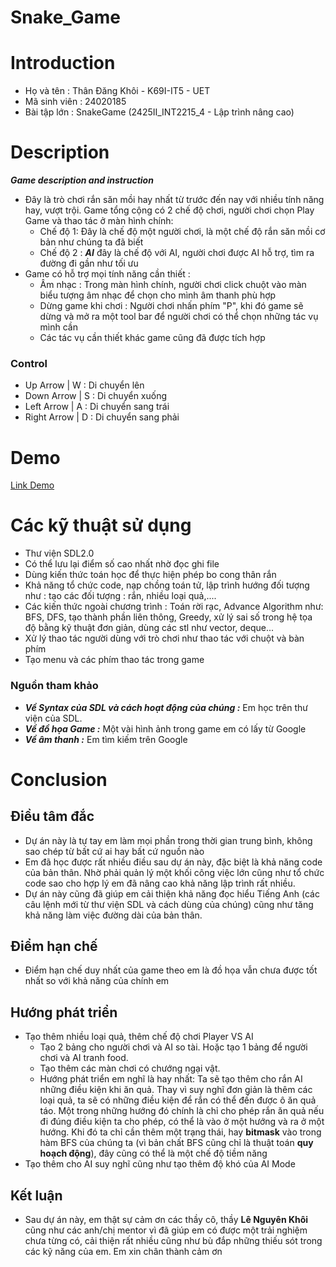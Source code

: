 # Snake_Game

# Introduction
+ Họ và tên : Thân Đăng Khôi - K69I-IT5 - UET
+ Mã sinh viên : 24020185
+ Bài tập lớn : SnakeGame (2425II_INT2215_4 - Lập trình nâng cao)

# Description
***Game description and instruction***

+ Đây là trò chơi rắn săn mồi hay nhất từ trước đến nay với nhiều tính năng hay, vượt trội. Game tổng cộng có 2 chế độ chơi, người chơi chọn Play Game và thao tác ở màn hình chính: 
   + Chế độ 1: Đây là chế độ một người chơi, là một chế độ rắn săn mồi cơ bản như chúng ta đã biết
   + Chế độ 2 : ***AI*** đây là chế độ với AI, người chơi được AI hỗ trợ, tìm ra đường đi gần như tối ưu
+ Game có hỗ trợ mọi tính năng cần thiết :
   + Âm nhạc : Trong màn hình chính, người chơi click chuột vào màn biểu tượng âm nhạc để chọn cho mình âm thanh phù hợp
   + Dừng game khi chơi : Người chơi nhấn phím "P", khi đó game sẽ dừng và mở ra một tool bar để người chơi có thể chọn những tác vụ mình cần
   + Các tác vụ cần thiết khác game cũng đã được tích hợp
 
### Control
   + Up Arrow | W : Di chuyển lên
   + Down Arrow | S : Di chuyển xuống
   + Left Arrow | A : Di chuyển sang trái
   + Right Arrow | D : Di chuyển sang phải

# Demo
   [Link Demo]([https://www.youtube.com/](https://youtu.be/mlhKzPW-HCY))


# Các kỹ thuật sử dụng
   + Thư viện SDL2.0
   + Có thể lưu lại điểm số cao nhất nhờ đọc ghi file
   + Dùng kiến thức toán học để thực hiện phép bo cong thân rắn
   + Khả năng tổ chức code, nạp chồng toán tử, lập trình hướng đối tượng như : tạo các đối tượng : rắn, nhiều loại quả,.... 
   + Các kiến thức ngoài chương trình : Toán rời rạc, Advance Algorithm như: BFS, DFS, tạo thành phần liên thông, Greedy, xử lý sai số trong hệ tọa độ bằng kỹ thuật đơn giản, dùng các stl như vector, deque...
   + Xử lý thao tác người dùng với trò chơi như thao tác với chuột và bàn phím
   + Tạo menu và các phím thao tác trong game

### Nguồn tham khảo
   + ***Về Syntax của SDL và cách hoạt động của chúng :*** Em học trên thư viện của SDL.
   + ***Về đồ họa Game :*** Một vài hình ảnh trong game em có lấy từ Google
   + ***Về âm thanh :*** Em tìm kiếm trên Google

# Conclusion
  ## Điều tâm đắc
   + Dự án này là tự tay em làm mọi phần trong thời gian trung bình, không sao chép từ bất cứ ai hay bất cứ nguồn nào
   + Em đã học được rất nhiều điều sau dự án này, đặc biệt là khả năng code của bản thân. Nhờ phải quản lý một khối công việc lớn cũng như tổ chức code sao cho hợp lý em đã nâng cao khả năng lập trình rất nhiều.
   + Dự án này cũng đã giúp em cải thiện khả năng đọc hiểu Tiếng Anh (các câu lệnh mới từ thư viện SDL và cách dùng của chúng) cũng như tăng khả năng làm việc đường dài của bản thân.
 ## Điểm hạn chế
   + Điểm hạn chế duy nhất của game theo em là đồ họa vẫn chưa được tốt nhất so với khả năng của chính em
 ## Hướng phát triển 
   + Tạo thêm nhiều loại quả, thêm chế độ chơi Player VS AI
      + Tạo 2 bảng cho người chơi và AI so tài. Hoặc tạo 1 bảng để người chơi và AI tranh food.
      + Tạo thêm các màn chơi có chướng ngại vật.
      + Hướng phát triển em nghĩ là hay nhất: Ta sẽ tạo thêm cho rắn AI những điều kiện khi ăn quả. Thay vì suy nghĩ đơn giản là thêm các loại quả, ta sẽ có những điều kiện để  rắn có thể đến được ô ăn quả táo. Một trong những hướng đó chính là chỉ cho phép rắn ăn quả nếu đi đúng điều kiện ta cho phép, có thể là vào ở một hướng và ra ở một hướng. Khi đó ta chỉ cần thêm một trạng thái, hay **bitmask** vào trong hàm BFS của chúng ta (vì bản chất BFS cũng chỉ là thuật toán **quy hoạch động**), đây cũng có thể là một chế độ tiềm năng
   + Tạo thêm cho AI suy nghĩ cũng như tạo thêm độ khó của AI Mode
 ## Kết luận
   + Sau dự án này, em thật sự cảm ơn các thầy cô, thầy **Lê Nguyên Khôi** cũng như các anh/chị mentor vì đã giúp em có được một trải nghiệm chưa từng có, cải thiện rất nhiều cũng như bù đắp những thiếu sót trong các kỹ năng của em. Em xin chân thành cảm ơn
